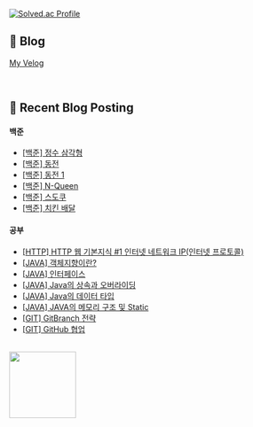 [![Solved.ac Profile](http://mazassumnida.wtf/api/v2/generate_badge?boj=jj030207)](https://solved.ac/jj030207/)
<br>

## 📖 Blog

[My Velog](https://velog.io/@jaejun03/posts)

<br>

## 🤖 Recent Blog Posting 
<!-- BLOG-POST-LIST:START -->

#### 백준

- [[백준] 정수 삼각형](https://velog.io/@jaejun03/%EB%B0%B1%EC%A4%80-1932%EB%B2%88-%EC%A0%95%EC%88%98-%EC%82%BC%EA%B0%81%ED%98%95-C)
- [[백준] 동전](https://velog.io/@jaejun03/%EB%B0%B1%EC%A4%80-9084%EB%B2%88-%EB%8F%99%EC%A0%84-C)
- [[백준] 동전 1](https://velog.io/@jaejun03/%EB%B0%B1%EC%A4%80-2293%EB%B2%88-%EB%8F%99%EC%A0%84-1-C)
- [[백준] N-Queen](https://velog.io/@jaejun03/%EB%B0%B1%EC%A4%80-9663%EB%B2%88-N-Queen-C)
- [[백준] 스도쿠](https://velog.io/@jaejun03/%EB%B0%B1%EC%A4%80-2508%EB%B2%88-%EC%8A%A4%EB%8F%84%EC%BF%A0-C)
- [[백준] 치킨 배달](https://velog.io/@jaejun03/%EB%B0%B1%EC%A4%80-15686%EB%B2%88-%EC%B9%98%ED%82%A8-%EB%B0%B0%EB%8B%AC-C)

#### 공부

- [[HTTP] HTTP 웹 기본지식 #1 인터넷 네트워크 IP(인터넷 프로토콜)](https://velog.io/@jaejun03/%EA%B9%80%EC%98%81%ED%95%9CHTTP-%EC%9B%B9-%EA%B8%B0%EB%B3%B8%EC%A7%80%EC%8B%9D-1-%EC%9D%B8%ED%84%B0%EB%84%B7-%EB%84%A4%ED%8A%B8%EC%9B%8C%ED%81%AC-IP%EC%9D%B8%ED%84%B0%EB%84%B7-%ED%94%84%EB%A1%9C%ED%86%A0%EC%BD%9C)
- [[JAVA] 객체지향이란?](https://velog.io/@jaejun03/Java-%EA%B0%9D%EC%B2%B4%EC%A7%80%ED%96%A5%EC%9D%B4%EB%9E%80)
- [[JAVA] 인터페이스](https://velog.io/@jaejun03/Java-%EC%9D%B8%ED%84%B0%ED%8E%98%EC%9D%B4%EC%8A%A4)
- [[JAVA] Java의 상속과 오버라이딩](https://velog.io/@jaejun03/Java-%EC%83%81%EC%86%8D)
- [[JAVA] Java의 데이터 타입](https://velog.io/@jaejun03/JAVA-Java%EC%9D%98-%EB%8D%B0%EC%9D%B4%ED%84%B0-%ED%83%80%EC%9E%85)
- [[JAVA] JAVA의 메모리 구조 및 Static](https://velog.io/@jaejun03/JAVA-Java-%EB%A9%94%EB%AA%A8%EB%A6%AC-%EA%B5%AC%EC%A1%B0-%EB%B0%8F-Static)
- [[GIT] GitBranch 전략](https://velog.io/@jaejun03/Git-%EB%B8%8C%EB%9E%9C%EC%B9%98-%EC%A0%84%EB%9E%B5-Git-flow-GitHub-flow)
- [[GIT] GitHub 협업](https://velog.io/@jaejun03/GitHub-GitHub%EB%A1%9C-%ED%98%91%EC%97%85%ED%95%98%EA%B8%B0)
<!-- BLOG-POST-LIST:END -->

<br>
<a href="https://github.com/imysh578"><img align="center" style="height:120px" src="https://github-readme-stats.vercel.app/api/top-langs/?username=LeeJaeJun1&layout=compact&theme=nord&hide_border=true" /></a> 
